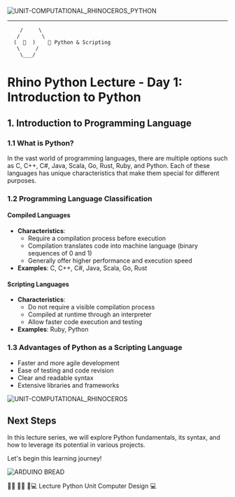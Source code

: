 ![UNIT-COMPUTATIONAL_RHINOCEROS_PYTHON](https://github.com/user-attachments/assets/ea220e28-1ec0-427b-846c-911b5c3645ff)






_____
        /     \
       /       \   
      (  🦏  )    🐍 Python & Scripting
       \     /
        \___/




        

# Rhino Python Lecture - Day 1: Introduction to Python

## 1. Introduction to Programming Language

### 1.1 What is Python?

In the vast world of programming languages, there are multiple options such as C, C++, C#, Java, Scala, Go, Rust, Ruby, and Python. Each of these languages has unique characteristics that make them special for different purposes.

### 1.2 Programming Language Classification

#### Compiled Languages
- **Characteristics**: 
  - Require a compilation process before execution
  - Compilation translates code into machine language (binary sequences of 0 and 1)
  - Generally offer higher performance and execution speed
- **Examples**: C, C++, C#, Java, Scala, Go, Rust

#### Scripting Languages
- **Characteristics**:
  - Do not require a visible compilation process
  - Compiled at runtime through an interpreter
  - Allow faster code execution and testing
- **Examples**: Ruby, Python


### 1.3 Advantages of Python as a Scripting Language
- Faster and more agile development
- Ease of testing and code revision
- Clear and readable syntax
- Extensive libraries and frameworks


![UNIT-COMPUTATIONAL_RHINOCEROS](https://github.com/user-attachments/assets/89e560c9-eeda-4a5c-83cf-060e2260e529)


## Next Steps
In this lecture series, we will explore Python fundamentals, its syntax, and how to leverage its potential in various projects.

Let's begin this learning journey!



![ARDUINO BREAD](https://github.com/user-attachments/assets/9fb65d5b-52ce-4c6d-970f-8bd21cc3d195)



🦏🐍 🐍🔧 🦏💻 Lecture Python Unit Computer Design 💻
